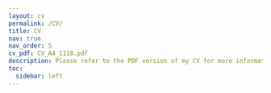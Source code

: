 ```yaml
---
layout: cv
permalink: /CV/
title: CV
nav: true
nav_order: 5
cv_pdf: CV_A4_1118.pdf
description: Please refer to the PDF version of my CV for more information.
toc:
  sidebar: left
---
```

